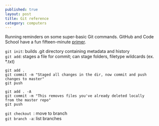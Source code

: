 ```yaml
---
published: true
layout: post
title: Git reference
category: computers
---
```


Running reminders on some super-basic Git commands. GitHub and Code School have a fun fifteen-minute [primer](http://try.github.io/levels/1/challenges/1).

<code>git init</code>: builds .git directory containing metadata and history  
<code>git add</code>: stages a file for commit; can stage folders, filetype wildcards (ex. &#42;.txt)</span>  
  
<code>git add .</code>  
<code>git commit -m "Staged all changes in the dir, now commit and push changes to master"</code>  
<code>git push</code>  
  
<code>git add . -A</code>  
<code>git commit -m "This removes files you've already deleted locally from the master repo"</code>  
<code>git push</code>  
  
<code>git checkout <branch></code>: move to branch  
<code>git branch -a</code>: list branches
